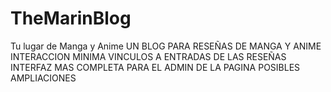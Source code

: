 # TheMarinBlog
Tu lugar de Manga y Anime
UN BLOG PARA RESEÑAS DE MANGA Y ANIME INTERACCION MINIMA VINCULOS A ENTRADAS DE LAS RESEÑAS INTERFAZ MAS COMPLETA PARA EL ADMIN DE LA PAGINA POSIBLES AMPLIACIONES
